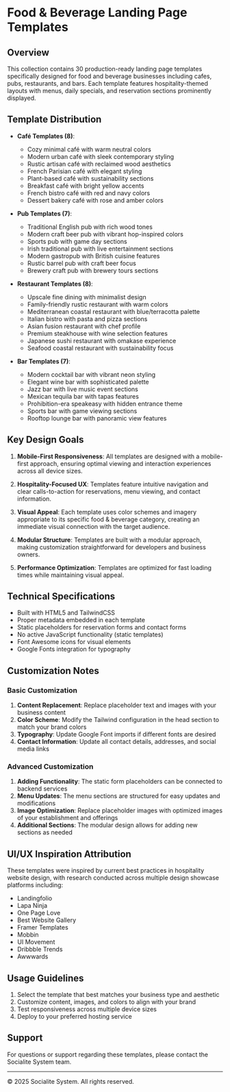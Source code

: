 # Food & Beverage Landing Page Templates

## Overview
This collection contains 30 production-ready landing page templates specifically designed for food and beverage businesses including cafes, pubs, restaurants, and bars. Each template features hospitality-themed layouts with menus, daily specials, and reservation sections prominently displayed.

## Template Distribution
- **Café Templates (8)**: 
  - Cozy minimal café with warm neutral colors
  - Modern urban café with sleek contemporary styling
  - Rustic artisan café with reclaimed wood aesthetics
  - French Parisian café with elegant styling
  - Plant-based café with sustainability sections
  - Breakfast café with bright yellow accents
  - French bistro café with red and navy colors
  - Dessert bakery café with rose and amber colors

- **Pub Templates (7)**:
  - Traditional English pub with rich wood tones
  - Modern craft beer pub with vibrant hop-inspired colors
  - Sports pub with game day sections
  - Irish traditional pub with live entertainment sections
  - Modern gastropub with British cuisine features
  - Rustic barrel pub with craft beer focus
  - Brewery craft pub with brewery tours sections

- **Restaurant Templates (8)**:
  - Upscale fine dining with minimalist design
  - Family-friendly rustic restaurant with warm colors
  - Mediterranean coastal restaurant with blue/terracotta palette
  - Italian bistro with pasta and pizza sections
  - Asian fusion restaurant with chef profile
  - Premium steakhouse with wine selection features
  - Japanese sushi restaurant with omakase experience
  - Seafood coastal restaurant with sustainability focus

- **Bar Templates (7)**:
  - Modern cocktail bar with vibrant neon styling
  - Elegant wine bar with sophisticated palette
  - Jazz bar with live music event sections
  - Mexican tequila bar with tapas features
  - Prohibition-era speakeasy with hidden entrance theme
  - Sports bar with game viewing sections
  - Rooftop lounge bar with panoramic view features

## Key Design Goals
1. **Mobile-First Responsiveness**: All templates are designed with a mobile-first approach, ensuring optimal viewing and interaction experiences across all device sizes.

2. **Hospitality-Focused UX**: Templates feature intuitive navigation and clear calls-to-action for reservations, menu viewing, and contact information.

3. **Visual Appeal**: Each template uses color schemes and imagery appropriate to its specific food & beverage category, creating an immediate visual connection with the target audience.

4. **Modular Structure**: Templates are built with a modular approach, making customization straightforward for developers and business owners.

5. **Performance Optimization**: Templates are optimized for fast loading times while maintaining visual appeal.

## Technical Specifications
- Built with HTML5 and TailwindCSS
- Proper metadata embedded in each template
- Static placeholders for reservation forms and contact forms
- No active JavaScript functionality (static templates)
- Font Awesome icons for visual elements
- Google Fonts integration for typography

## Customization Notes
### Basic Customization
1. **Content Replacement**: Replace placeholder text and images with your business content
2. **Color Scheme**: Modify the Tailwind configuration in the head section to match your brand colors
3. **Typography**: Update Google Font imports if different fonts are desired
4. **Contact Information**: Update all contact details, addresses, and social media links

### Advanced Customization
1. **Adding Functionality**: The static form placeholders can be connected to backend services
2. **Menu Updates**: The menu sections are structured for easy updates and modifications
3. **Image Optimization**: Replace placeholder images with optimized images of your establishment and offerings
4. **Additional Sections**: The modular design allows for adding new sections as needed

## UI/UX Inspiration Attribution
These templates were inspired by current best practices in hospitality website design, with research conducted across multiple design showcase platforms including:
- Landingfolio
- Lapa Ninja
- One Page Love
- Best Website Gallery
- Framer Templates
- Mobbin
- UI Movement
- Dribbble Trends
- Awwwards

## Usage Guidelines
1. Select the template that best matches your business type and aesthetic
2. Customize content, images, and colors to align with your brand
3. Test responsiveness across multiple device sizes
4. Deploy to your preferred hosting service

## Support
For questions or support regarding these templates, please contact the Socialite System team.

---

© 2025 Socialite System. All rights reserved.
